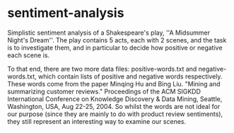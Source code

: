# sentiment-analysis
Simplistic sentiment analysis of a Shakespeare's play, ''A Midsummer Night's Dream''. The play contains 5 acts, each with 2 scenes, and the task is to investigate them, and in particular to decide how positive or negative each scene is.

To that end, there are two more data files: positive-words.txt and negative-words.txt, which contain lists of positive and negative words respectively. These words come from the paper Minqing Hu and Bing Liu. "Mining and summarizing customer reviews." Proceedings of the ACM SIGKDD International Conference on Knowledge Discovery & Data Mining, Seattle, Washington, USA, Aug 22-25, 2004. So whilst the words are not ideal for our purpose (since they are mainly to do with product review sentiments), they still represent an interesting way to examine our scenes.
